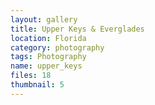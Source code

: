 ```yaml
---
layout: gallery
title: Upper Keys & Everglades
location: Florida
category: photography
tags: Photography
name: upper_keys
files: 18
thumbnail: 5
---
```

